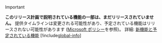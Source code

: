 > [!IMPORTANT]
> **このリリース計画で説明されている機能の一部は、まだリリースされていません。** 提供タイムラインは変更される可能性があり、予定されている機能はリリースされない可能性があります ([Microsoft ポリシー](https://go.microsoft.com/fwlink/p/?linkid=2007332)を参照)。 詳細: [新機能と予定されている機能](/dynamics365-release-plan/2020wave1/mixed-reality/dynamics365-product-visualize/planned-features) 
> [!include[global-info](../../../includes/global-info.md)]